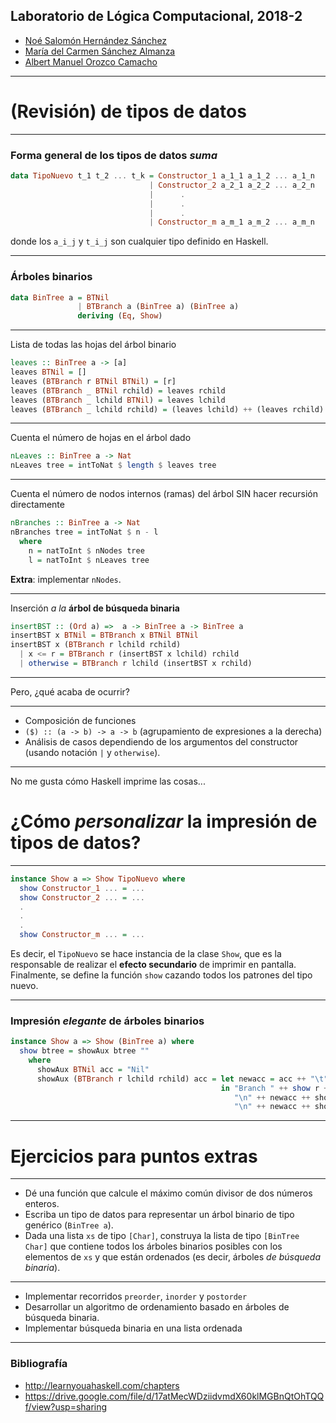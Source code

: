 ## Laboratorio de Lógica Computacional, 2018-2

- [Noé Salomón Hernández Sánchez](mailto:no.hernan@gmail.com)
- [María del Carmen Sánchez Almanza](mailto:carmensanchez@ciencias.unam.mx)
- [Albert Manuel Orozco Camacho](mailto:alorozco53@ciencias.unam.mx)


---

# (Revisión) de tipos de datos

---

### Forma general de los tipos de datos _suma_

```haskell
data TipoNuevo t_1 t_2 ... t_k = Constructor_1 a_1_1 a_1_2 ... a_1_n
	                           | Constructor_2 a_2_1 a_2_2 ... a_2_n
                               |      .
                               |      .
                               |      .
                               | Constructor_m a_m_1 a_m_2 ... a_m_n
```

donde los `a_i_j` y `t_i_j` son cualquier tipo definido en Haskell.

---

### Árboles binarios

```haskell
data BinTree a = BTNil
               | BTBranch a (BinTree a) (BinTree a)
               deriving (Eq, Show)
```

---

Lista de todas las hojas del árbol binario

```haskell
leaves :: BinTree a -> [a]
leaves BTNil = []
leaves (BTBranch r BTNil BTNil) = [r]
leaves (BTBranch _ BTNil rchild) = leaves rchild
leaves (BTBranch _ lchild BTNil) = leaves lchild
leaves (BTBranch _ lchild rchild) = (leaves lchild) ++ (leaves rchild)
```

---

Cuenta el número de hojas en el árbol dado

```haskell
nLeaves :: BinTree a -> Nat
nLeaves tree = intToNat $ length $ leaves tree
```

---

Cuenta el número de nodos internos (ramas) del árbol
SIN hacer recursión directamente

```haskell
nBranches :: BinTree a -> Nat
nBranches tree = intToNat $ n - l
  where
    n = natToInt $ nNodes tree
    l = natToInt $ nLeaves tree
```

**Extra**: implementar `nNodes`.

---


Inserción _a la_ **árbol de búsqueda binaria**

```haskell
insertBST :: (Ord a) =>  a -> BinTree a -> BinTree a
insertBST x BTNil = BTBranch x BTNil BTNil
insertBST x (BTBranch r lchild rchild)
  | x <= r = BTBranch r (insertBST x lchild) rchild
  | otherwise = BTBranch r lchild (insertBST x rchild)
```

---


Pero, ¿qué acaba de ocurrir?

---

- Composición de funciones
- `($) :: (a -> b) -> a -> b` (agrupamiento de expresiones a la derecha)
- Análisis de casos dependiendo de los argumentos del constructor
  (usando notación `|` y `otherwise`).

---

No me gusta cómo Haskell imprime las cosas...

# ¿Cómo _personalizar_ la impresión de tipos de datos?

---

```haskell
instance Show a => Show TipoNuevo where
  show Constructor_1 ... = ...
  show Constructor_2 ... = ...
  .
  .
  .
  show Constructor_m ... = ...
```

Es decir, el `TipoNuevo` se hace instancia de la clase `Show`, que es la
responsable de realizar el **efecto secundario** de imprimir en pantalla.
Finalmente, se define la función `show` cazando todos los patrones del tipo nuevo.

---

### Impresión _elegante_ de árboles binarios

```haskell
instance Show a => Show (BinTree a) where
  show btree = showAux btree ""
    where
      showAux BTNil acc = "Nil"
      showAux (BTBranch r lchild rchild) acc = let newacc = acc ++ "\t"
                                               in "Branch " ++ show r ++
                                                  "\n" ++ newacc ++ showAux rchild newacc ++
                                                  "\n" ++ newacc ++ showAux lchild newacc
```
---

# Ejercicios para puntos extras

---

- Dé una función que calcule el máximo común divisor de dos números enteros.
- Escriba un tipo de datos para representar un árbol binario de tipo genérico
  (`BinTree a`).
- Dada una lista `xs` de tipo `[Char]`, construya la lista de tipo `[BinTree Char]`
  que contiene todos los árboles binarios posibles con los elementos de `xs`
  y que están ordenados (es decir, árboles _de búsqueda binaria_).

---

- Implementar recorridos `preorder`, `inorder` y `postorder`
- Desarrollar un algoritmo de ordenamiento basado en árboles de búsqueda binaria.
- Implementar búsqueda binaria en una lista ordenada

---

### Bibliografía

- http://learnyouahaskell.com/chapters
- https://drive.google.com/file/d/17atMecWDziidvmdX60klMGBnQtOhTQQf/view?usp=sharing
